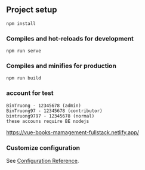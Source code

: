 

## Project setup
```
npm install
```

### Compiles and hot-reloads for development
```
npm run serve
```

### Compiles and minifies for production
```
npm run build
```

### account for test
```
BinTruong - 12345678 (admin)
BinTruong97 - 12345678 (contributor)
bintruong9797 - 12345678 (normal)
these accouns require BE nodejs
```
https://vue-books-mamagement-fullstack.netlify.app/

### Customize configuration
See [Configuration Reference](https://cli.vuejs.org/config/).
